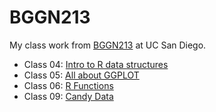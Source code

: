 # BGGN213
My class work from [BGGN213](https://bioboot.github.io/bggn213_F24/) at UC San Diego.


- Class 04: [Intro to R data structures](https://github.com/timhadad/bggn213_github/blob/main/4/lab4%20EC.pdf)
- Class 05: [All about GGPLOT](https://github.com/timhadad/bggn213_github/blob/main/5/Class05_Wed.pdf)
- Class 06: [R Functions](https://github.com/timhadad/bggn213_github/blob/main/6/class06...Q6.pdf)
- Class 09: [Candy Data](https://github.com/timhadad/bggn213_github/blob/main/9/class9.pdf)


